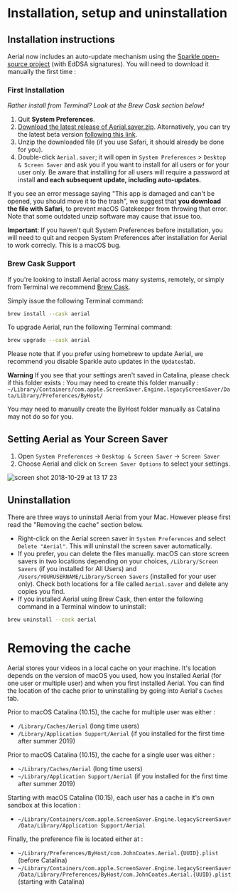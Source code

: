 # Installation, setup and uninstallation

## Installation instructions

Aerial now includes an auto-update mechanism using the [Sparkle open-source project](https://github.com/sparkle-project/Sparkle) (with EdDSA signatures). You will need to download it manually the first time :

### First Installation

_Rather install from Terminal? Look at the Brew Cask section below!_

1. Quit **System Preferences**.
2. [Download the latest release of Aerial.saver.zip](https://github.com/JohnCoates/Aerial/releases/latest). Alternatively, you can try the latest beta version [following this link](https://github.com/JohnCoates/Aerial/releases). 
3. Unzip the downloaded file (if you use Safari, it should already be done for you).
4. Double-click `Aerial.saver`; it will open in `System Preferences` > `Desktop & Screen Saver` and ask you if you want to install for all users or for your user only. Be aware that installing for all users will require a password at install **and each subsequent update, including auto-updates.**

If you see an error message saying "This app is damaged and can't be opened, you should move it to the trash", we suggest that **you download the file with Safari**, to prevent macOS Gatekeeper from throwing that error. Note that some outdated unzip software may cause that issue too.

**Important**: If you haven't quit System Preferences before installation, you will need to quit and reopen System Preferences after installation for Aerial to work correcly. This is a macOS bug. 

### Brew Cask Support

If you're looking to install Aerial across many systems, remotely, or simply from Terminal we recommend [Brew Cask](https://caskroom.github.io). 

Simply issue the following Terminal command:

```sh
brew install --cask aerial
```

To upgrade Aerial, run the following Terminal command:

```sh
brew upgrade --cask aerial
```

Please note that if you prefer using homebrew to update Aerial, we recommend you disable Sparkle auto updates in the `Updates`tab. 

**Warning** If you see that your settings aren't saved in Catalina, please check if this folder exists : You may need to create this folder manually : `~/Library/Containers/com.apple.ScreenSaver.Engine.legacyScreenSaver/Data/Library/Preferences/ByHost/`

You may need to manually create the ByHost folder manually as Catalina may not do so for you.

## Setting Aerial as Your Screen Saver

1. Open `System Preferences` -> `Desktop & Screen Saver` -> `Screen Saver`
2. Choose Aerial and click on `Screen Saver Options` to select your settings.

![screen shot 2018-10-29 at 13 17 23](https://user-images.githubusercontent.com/37544189/47649971-1f76a980-db7f-11e8-97be-d1f90b943c9d.png)

## Uninstallation

There are three ways to uninstall Aerial from your Mac. However please first read the "Removing the cache" section below.

- Right-click on the Aerial screen saver in `System Preferences` and select `Delete "Aerial"`. This will uninstall the screen saver automatically.
- If you prefer, you can delete the files manually. macOS can store screen savers in two locations depending on your choices, `/Library/Screen Savers` (if you installed for All Users) and `/Users/YOURUSERNAME/Library/Screen Savers` (installed for your user only). Check both locations for a file called `Aerial.saver` and delete any copies you find.
- If you installed Aerial using Brew Cask, then enter the following command in a Terminal window to uninstall:

```sh
brew uninstall --cask aerial
```

# Removing the cache 

Aerial stores your videos in a local cache on your machine. It's location depends on the version of macOS you used, how you installed Aerial (for one user or multiple user) and when you first installed Aerial. You can find the location of the cache prior to uninstalling by going into Aerial's `Caches` tab.

Prior to macOS Catalina (10.15), the cache for multiple user was either :
- `/Library/Caches/Aerial` (long time users)
- `/Library/Application Support/Aerial` (if you installed for the first time after summer 2019)

Prior to macOS Catalina (10.15), the cache for a single user was either : 
- `~/Library/Caches/Aerial` (long time users)
- `~/Library/Application Support/Aerial` (if you installed for the first time after summer 2019)

Starting with macOS Catalina (10.15), each user has a cache in it's own sandbox at this location : 
- `~/Library/Containers/com.apple.ScreenSaver.Engine.legacyScreenSaver/Data/Library/Application Support/Aerial`

Finally, the preference file is located either at :
- `~/Library/Preferences/ByHost/com.JohnCoates.Aerial.{UUID}.plist` (before Catalina)
- `~/Library/Containers/com.apple.ScreenSaver.Engine.legacyScreenSaver/Data/Library/Preferences/ByHost/com.JohnCoates.Aerial.{UUID}.plist` (starting with Catalina)

